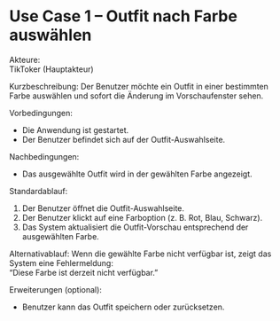 # Use Case 1 – Outfit nach Farbe auswählen

Akteure:  
TikToker (Hauptakteur)

Kurzbeschreibung:
Der Benutzer möchte ein Outfit in einer bestimmten Farbe auswählen und sofort die Änderung im Vorschaufenster sehen.

Vorbedingungen:  
- Die Anwendung ist gestartet.  
- Der Benutzer befindet sich auf der Outfit-Auswahlseite.

Nachbedingungen:
- Das ausgewählte Outfit wird in der gewählten Farbe angezeigt.

Standardablauf:  
1. Der Benutzer öffnet die Outfit-Auswahlseite.  
2. Der Benutzer klickt auf eine Farboption (z. B. Rot, Blau, Schwarz).  
3. Das System aktualisiert die Outfit-Vorschau entsprechend der ausgewählten Farbe.  

Alternativablauf: 
Wenn die gewählte Farbe nicht verfügbar ist, zeigt das System eine Fehlermeldung:  
   “Diese Farbe ist derzeit nicht verfügbar.”

Erweiterungen (optional):
- Benutzer kann das Outfit speichern oder zurücksetzen.
